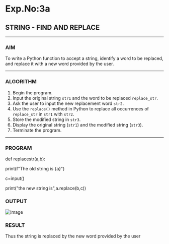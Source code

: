 # Exp.No:3a
## STRING - FIND AND REPLACE

---

### AIM  
To write a Python function to accept a string, identify a word to be replaced, and replace it with a new word provided by the user.

---

### ALGORITHM

1. Begin the program.  
2. Input the original string `str1` and the word to be replaced `replace_str`.  
3. Ask the user to input the new replacement word `str2`.  
4. Use the `replace()` method in Python to replace all occurrences of `replace_str` in `str1` with `str2`.  
5. Store the modified string in `str3`.  
6. Display the original string (`str1`) and the modified string (`str3`).  
7. Terminate the program.

---

### PROGRAM

def replacestr(a,b):

 print(f"The old string is {a}")
 
 c=input()
 
 print("the new string is",a.replace(b,c))


### OUTPUT
![image](https://github.com/user-attachments/assets/941b4ac1-3406-4bf8-b00a-8b0456ac0a96)


### RESULT
Thus the string is replaced by the new word provided by the user
